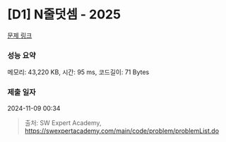# [D1] N줄덧셈 - 2025 

[문제 링크](https://swexpertacademy.com/main/code/problem/problemDetail.do?contestProbId=AV5QFZtaAscDFAUq) 

### 성능 요약

메모리: 43,220 KB, 시간: 95 ms, 코드길이: 71 Bytes

### 제출 일자

2024-11-09 00:34



> 출처: SW Expert Academy, https://swexpertacademy.com/main/code/problem/problemList.do